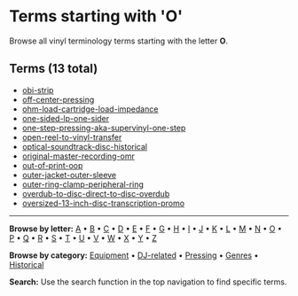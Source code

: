 # Terms starting with 'O'

Browse all vinyl terminology terms starting with the letter **O**.

## Terms (13 total)

- [obi-strip](terms/o/obi-strip/)
- [off-center-pressing](terms/o/off-center-pressing/)
- [ohm-load-cartridge-load-impedance](terms/o/ohm-load-cartridge-load-impedance/)
- [one-sided-lp-one-sider](terms/o/one-sided-lp-one-sider/)
- [one-step-pressing-aka-supervinyl-one-step](terms/o/one-step-pressing-aka-supervinyl-one-step/)
- [open-reel-to-vinyl-transfer](terms/o/open-reel-to-vinyl-transfer/)
- [optical-soundtrack-disc-historical](terms/o/optical-soundtrack-disc-historical/)
- [original-master-recording-omr](terms/o/original-master-recording-omr/)
- [out-of-print-oop](terms/o/out-of-print-oop/)
- [outer-jacket-outer-sleeve](terms/o/outer-jacket-outer-sleeve/)
- [outer-ring-clamp-peripheral-ring](terms/o/outer-ring-clamp-peripheral-ring/)
- [overdub-to-disc-direct-to-disc-overdub](terms/o/overdub-to-disc-direct-to-disc-overdub/)
- [oversized-13-inch-disc-transcription-promo](terms/o/oversized-13-inch-disc-transcription-promo/)


---

**Browse by letter:** [A](a.md) • [B](b.md) • [C](c.md) • [D](d.md) • [E](e.md) • [F](f.md) • [G](g.md) • [H](h.md) • [I](i.md) • [J](j.md) • [K](k.md) • [L](l.md) • [M](m.md) • [N](n.md) • [O](o.md) • [P](p.md) • [Q](q.md) • [R](r.md) • [S](s.md) • [T](t.md) • [U](u.md) • [V](v.md) • [W](w.md) • [X](x.md) • [Y](y.md) • [Z](z.md)

**Browse by category:** [Equipment](../tags/equipment.md) • [DJ-related](../tags/dj-related.md) • [Pressing](../tags/pressing.md) • [Genres](../tags/genres.md) • [Historical](../tags/historical.md)

**Search:** Use the search function in the top navigation to find specific terms.
